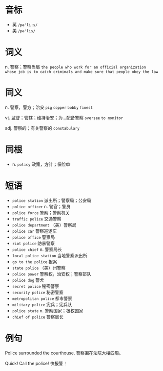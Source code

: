 # 音标

- 英 `/pə'liːs/`
- 美 `/pə'lis/`

# 词义

n. 警察；警察当局
`the people who work for an official organization whose job is to catch criminals and make sure that people obey the law`

# 同义

n. 警察，警方；治安
`pig` `copper` `bobby` `finest`

vt. 监督；管辖；维持治安；为…配备警察
`oversee` `to monitor`

adj. 警察的；有关警察的
`constabulary`

# 同根

- n. `policy` 政策，方针；保险单

# 短语

- `police station` 派出所；警察局；公安局
- `police officer` n. 警官；警员
- `police force` 警察；警察机关
- `traffic police` 交通警察
- `police department` （美）警察局
- `police car` 警察巡逻车
- `police office` 警察局
- `riot police` 防暴警察
- `police chief` n. 警察局长
- `local police station` 当地警察派出所
- `go to the police` 报案
- `state police` （美）州警察
- `police power` 警察权，治安权；警察部队
- `police dog` 警犬
- `secret police` 秘密警察
- `security police` 秘密警察
- `metropolitan police` 都市警察
- `military police` 宪兵；宪兵队
- `police state` n. 警察国家；极权国家
- `chief of police` 警察局长

# 例句

Police surrounded the courthouse.
警察围在法院大楼四周。

Quick! Call the police!
快报警！


